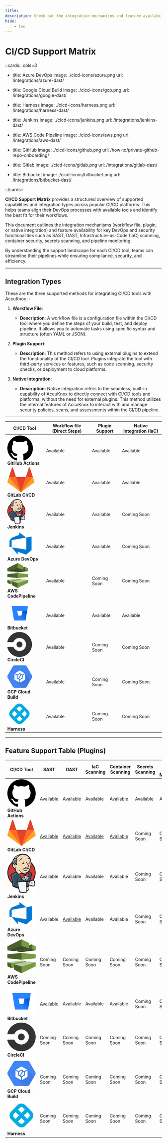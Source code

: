 ```yaml
---
title:
description: Check out the integration mechanisms and feature availability for key DevOps and security functionalities across popular CI/CD platforms.
hide:
    - toc
---
```


<style>
    table:first-of-type td:first-child img{
    display: block;
    height: 5rem;
    }

    .nt-card-title {
    text-align: -webkit-center;
    }
</style>

# CI/CD Support Matrix

::cards:: cols=3

- title: Azure DevOps
  image: ./cicd-icons/azure.png
  url: /integrations/azure-dast/

- title: Google Cloud Build
  image: ./cicd-icons/gcp.png
  url: /integrations/google-dast/

- title: Harness
  image: ./cicd-icons/harness.png
  url: /integrations/harness-dast/

- title: Jenkins
  image: ./cicd-icons/jenkins.png
  url: /integrations/jenkins-dast/

- title: AWS Code Pipeline
  image: ./cicd-icons/aws.png
  url: /integrations/aws-dast/

- title: GitHub
  image: ./cicd-icons/github.png
  url: /how-to/private-github-repo-onboarding/

- title: Gitlab
  image: ./cicd-icons/gitlab.png
  url: /integrations/gitlab-dast/

- title: Bitbucket
  image: ./cicd-icons/bitbucket.png
  url: /integrations/bitbucket-dast/


::/cards::

**CI/CD Support Matrix** provides a structured overview of supported capabilities and integration types across popular CI/CD platforms. This helps teams align their DevOps processes with available tools and identify the best fit for their workflows.

This document outlines the integration mechanisms (workflow file, plugin, or native integration) and feature availability for key DevOps and security functionalities such as SAST, DAST, Infrastructure-as-Code (IaC) scanning, container security, secrets scanning, and pipeline monitoring.

By understanding the support landscape for each CI/CD tool, teams can streamline their pipelines while ensuring compliance, security, and efficiency.

---

## **Integration Types**

These are the three supported methods for integrating CI/CD tools with AccuKnox :-

1. **Workflow File**:

    - **Description**: A workflow file is a configuration file within the CI/CD tool where you define the steps of your build, test, and deploy pipeline. It allows you to automate tasks using specific syntax and structure (often YAML or JSON).

2. **Plugin Support**:

    - **Description**: This method refers to using external plugins to extend the functionality of the CI/CD tool. Plugins integrate the tool with third-party services or features, such as code scanning, security checks, or deployment to cloud platforms.

3. **Native Integration**:

    - **Description**: Native integration refers to the seamless, built-in capability of AccuKnox to directly connect with CI/CD tools and platforms, without the need for external plugins. This method utilizes the internal features of AccuKnox to interact with and manage security policies, scans, and assessments within the CI/CD pipeline.

---

| CI/CD Tool                                                     | Workflow file (Direct Steps) | Plugin Support | Native Integration (IaC) |
| -------------------------------------------------------------- | ------------- | -------------- | ------------------------ |
| ![GitHub Actions](./cicd-icons/github.png) **GitHub Actions**  | Available     | Available      | Available                |
| ![GitLab CI/CD](./cicd-icons/gitlab.png) **GitLab CI/CD**      | Available     | Available      | Available                |
| ![Jenkins](./cicd-icons/jenkins.png) **Jenkins**               | Available     | Available      | Coming Soon                      |
| ![Azure DevOps](./cicd-icons/azure.png) **Azure DevOps**       | Available     | Available            | Coming Soon                      |
| ![AWS CodePipeline](./cicd-icons/aws.png) **AWS CodePipeline** | Available     | Coming Soon            | Coming Soon                      |
| ![Bitbucket](./cicd-icons/bitbucket.png) **Bitbucket**         | Available     | Available      | Available                |
| ![CircleCI](./cicd-icons/circle.png) **CircleCI**              | Available     | Coming Soon            | Coming Soon                      |
| ![GCP Cloud Build](./cicd-icons/gcp.png) **GCP Cloud Build**   | Available     | Coming Soon            | Coming Soon                      |
| ![Harness](./cicd-icons/harness.png) **Harness**               | Available     | Coming Soon            | Coming Soon                      |

---

## Feature Support Table (Plugins)

| CI/CD Tool                                                     | SAST      | DAST      | IaC Scanning | Container Scanning | Secrets Scanning | CI/CD Pipeline Monitoring |
| -------------------------------------------------------------- | --------- | --------- | ------------ | ------------------ | ---------------- | ------------------------- |
| ![GitHub Actions](./cicd-icons/github.png) **GitHub Actions**  | Available       | Available       | Available    | Available                    | Available        | Available                 |
| ![GitLab CI/CD](./cicd-icons/gitlab.png) **GitLab CI/CD**      | [Available](http://gitlab.com/accu-knox/scan) | [Available](http://gitlab.com/accu-knox/scan) | [Available](http://gitlab.com/accu-knox/scan)    | [Available](http://gitlab.com/accu-knox/scan)         | Coming Soon              | Coming Soon                       |
| ![Jenkins](./cicd-icons/jenkins.png) **Jenkins**               | Available       | Available       | Available    | Available          | Coming Soon              | Coming Soon                       |
| ![Azure DevOps](./cicd-icons/azure.png) **Azure DevOps**       | Available       | [Available](https://marketplace.visualstudio.com/items?itemName=AccuKnox.accuknox-dast&ssr=false#overview)       | Available          | Available                 | Coming Soon              | Coming Soon                       |
| ![AWS CodePipeline](./cicd-icons/aws.png) **AWS CodePipeline** | Coming Soon       | Coming Soon       | Coming Soon          | Coming Soon                | Coming Soon              | Coming Soon                       |
| ![Bitbucket](./cicd-icons/bitbucket.png) **Bitbucket**         | [Available](https://bitbucket.org/accu-knox/scan/) | Available | Available    | Available          | Coming Soon              | Coming Soon                       |
| ![CircleCI](./cicd-icons/circle.png) **CircleCI**              | Coming Soon       | Coming Soon       | Coming Soon          | Coming Soon                | Coming Soon              | Coming Soon                       |
| ![GCP Cloud Build](./cicd-icons/gcp.png) **GCP Cloud Build**   | Coming Soon       | Coming Soon       | Coming Soon          | Coming Soon                | Coming Soon              | Coming Soon                       |
| ![Harness](./cicd-icons/harness.png) **Harness**               | Coming Soon       | Coming Soon       | Coming Soon          | Coming Soon                | Coming Soon              | Coming Soon                       |